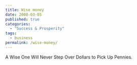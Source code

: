 ```yaml
---
title: Wise money
date: 2008-03-05
published: true
categories:
  - "Success & Prosperity"
tags:
  - business
permalink: /wise-money/
---
```

A Wise One Will Never Step Over Dollars to Pick Up Pennies.
